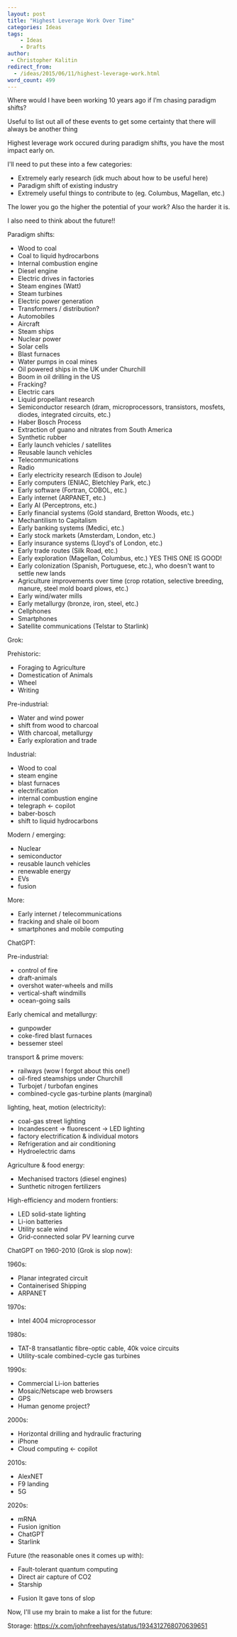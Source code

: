 ```yaml
---
layout: post
title: "Highest Leverage Work Over Time"
categories: Ideas
tags:
    - Ideas
    - Drafts
author:
 - Christopher Kalitin
redirect_from:
  - /ideas/2015/06/11/highest-leverage-work.html
word_count: 499
---
```

<head>
    <meta property="og:image" content="{{site.url}}/assets/images/nasa-end-state/msr.jpg">
</head>

Where would I have been working 10 years ago if I’m chasing paradigm shifts?

Useful to list out all of these events to get some certainty that there will always be another thing

Highest leverage work occured during paradigm shifts, you have the most impact early on.

I'll need to put these into a few categories:
- Extremely early research (idk much about how to be useful here)
- Paradigm shift of existing industry
- Extremely useful things to contribute to (eg. Columbus, Magellan, etc.)

The lower you go the higher the potential of your work? Also the harder it is.

I also need to think about the future!!

Paradigm shifts:
- Wood to coal
- Coal to liquid hydrocarbons
- Internal combustion engine
- Diesel engine
- Electric drives in factories
- Steam engines (Watt)
- Steam turbines
- Electric power generation
- Transformers / distribution?
- Automobiles
- Aircraft
- Steam ships
- Nuclear power
- Solar cells
- Blast furnaces
- Water pumps in coal mines
- Oil powered ships in the UK under Churchill
- Boom in oil drilling in the US
- Fracking?
- Electric cars
- Liquid propellant research
- Semiconductor research (dram, microprocessors, transistors, mosfets, diodes, integrated circuits, etc.)
- Haber Bosch Process
- Extraction of guano and nitrates from South America
- Synthetic rubber
- Early launch vehicles / satellites
- Reusable launch vehicles
- Telecommunications
- Radio
- Early electricity research (Edison to Joule)
- Early computers (ENIAC, Bletchley Park, etc.)
- Early software (Fortran, COBOL, etc.)
- Early internet (ARPANET, etc.)
- Early AI (Perceptrons, etc.)
- Early financial systems (Gold standard, Bretton Woods, etc.)
- Mechantilism to Capitalism
- Early banking systems (Medici, etc.)
- Early stock markets (Amsterdam, London, etc.)
- Early insurance systems (Lloyd's of London, etc.)
- Early trade routes (Silk Road, etc.)
- Early exploration (Magellan, Columbus, etc.) YES THIS ONE IS GOOD!
- Early colonization (Spanish, Portuguese, etc.), who doesn't want to settle new lands
- Agriculture improvements over time (crop rotation, selective breeding, manure, steel mold board plows, etc.)
- Early wind/water mills
- Early metallurgy (bronze, iron, steel, etc.)
- Cellphones
- Smartphones
- Satellite communications (Telstar to Starlink)


Grok:

Prehistoric:
- Foraging to Agriculture
- Domestication of Animals
- Wheel
- Writing

Pre-industrial:
- Water and wind power
- shift from wood to charcoal
- With charcoal, metallurgy
- Early exploration and trade

Industrial:
- Wood to coal
- steam engine
- blast furnaces
- electrification
- internal combustion engine
- telegraph <- copilot
- baber-bosch
- shift to liquid hydrocarbons

Modern / emerging:
- Nuclear
- semiconductor
- reusable launch vehicles
- renewable energy
- EVs
- fusion

More:
- Early internet / telecommunications
- fracking and shale oil boom
- smartphones and mobile computing

ChatGPT:

Pre-industrial:
- control of fire
- draft-animals
- overshot water-wheels and mills
- vertical-shaft windmills
- ocean-going sails

Early chemical and metallurgy:
- gunpowder
- coke-fired blast furnaces
- bessemer steel

transport & prime movers:
- railways (wow I forgot about this one!)
- oil-fired steamships under Churchill
- Turbojet / turbofan engines
- combined-cycle gas-turbine plants (marginal)

lighting, heat, motion (electricity):
- coal-gas street lighting
- Incandescent -> fluorescent -> LED lighting
- factory electrification & individual motors
- Refrigeration and air conditioning
- Hydroelectric dams

Agriculture & food energy:
- Mechanised tractors (diesel engines)
- Sunthetic nitrogen fertilizers

High-efficiency and modern frontiers:
- LED solid-state lighting
- Li-ion batteries
- Utility scale wind
- Grid-connected solar PV learning curve

ChatGPT on 1960-2010 (Grok is slop now):

1960s:
- Planar integrated circuit
- Containerised Shipping
- ARPANET

1970s:
- Intel 4004 microprocessor

1980s:
- TAT-8 transatlantic fibre-optic cable, 40k voice circuits
- Utility-scale combined-cycle gas turbines

1990s:
- Commercial Li-ion batteries
- Mosaic/Netscape web browsers
- GPS
- Human genome project?

2000s:
- Horizontal drilling and hydraulic fracturing
- iPhone
- Cloud computing <- copilot

2010s:
- AlexNET
- F9 landing
- 5G

2020s:
- mRNA
- Fusion ignition
- ChatGPT
- Starlink

Future (the reasonable ones it comes up with):
- Fault-tolerant quantum computing
- Direct air capture of CO2
- Starship
+ Fusion
It gave tons of slop

Now, I'll use my brain to make a list for the future:

Storage:
https://x.com/johnfreehayes/status/1934312768070639651


